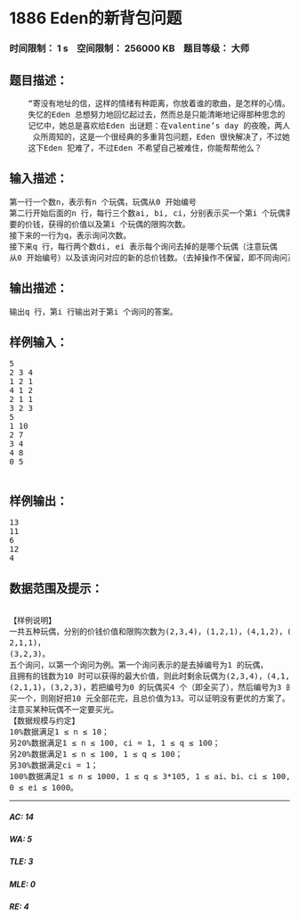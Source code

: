 # 1886 Eden的新背包问题   
### 时间限制： 1 s&nbsp;&nbsp;&nbsp;&nbsp;空间限制： 256000 KB&nbsp;&nbsp;&nbsp;&nbsp;题目等级： 大师  
## 题目描述：  

<pre>
    “寄没有地址的信，这样的情绪有种距离，你放着谁的歌曲，是怎样的心情。能不能说给我听。  
    失忆的Eden 总想努力地回忆起过去，然而总是只能清晰地记得那种思念的 感觉，却不能回忆起她的音容笑貌。  
    记忆中，她总是喜欢给Eden 出谜题：在valentine’s day 的夜晚，两人在闹市 中闲逛时，望着礼品店里精巧玲珑的各式玩偶，她突发奇想，问了Eden 这样的 一个问题：有n 个玩偶，每个玩偶有对应的价值、价钱，每个玩偶都可以被买有 限次，在携带的价钱m 固定的情况下，如何选择买哪些玩偶以及每个玩偶买多少个，才能使得选择的玩偶总价钱不超过m，且价值和最大。
     众所周知的，这是一个很经典的多重背包问题，Eden 很快解决了，不过她似乎因为自己的问题被飞快解决感到了一丝不高兴，于是她希望把问题加难：多次询问，每次询问都将给出新的总价钱，并且会去掉某个玩偶（即这个玩偶不能被选择），再问此时的多重背包的答案（即前一段所叙述的问题）。   
    这下Eden 犯难了，不过Eden 不希望自己被难住，你能帮帮他么？
</pre>
  
  
## 输入描述：  

<pre>
第一行一个数n，表示有n 个玩偶，玩偶从0 开始编号  
第二行开始后面的n 行，每行三个数ai, bi, ci，分别表示买一个第i 个玩偶需  
要的价钱，获得的价值以及第i 个玩偶的限购次数。  
接下来的一行为q，表示询问次数。  
接下来q 行，每行两个数di, ei 表示每个询问去掉的是哪个玩偶（注意玩偶  
从0 开始编号）以及该询问对应的新的总价钱数。（去掉操作不保留，即不同询问互相独立)
</pre>
  
  
## 输出描述：  

<pre>
输出q 行，第i 行输出对于第i 个询问的答案。
</pre>
  
  
## 样例输入：  

<pre>
5  
2 3 4  
1 2 1  
4 1 2  
2 1 1  
3 2 3  
5  
1 10  
2 7  
3 4  
4 8  
0 5
 
</pre>
  
  
## 样例输出：  

<pre>
13  
11  
6  
12  
4
</pre>
  
  
## 数据范围及提示：  

<pre>
  
【样例说明】  
一共五种玩偶，分别的价钱价值和限购次数为(2,3,4)，(1,2,1)，(4,1,2)，(  
2,1,1)，  
(3,2,3)。  
五个询问，以第一个询问为例。第一个询问表示的是去掉编号为1 的玩偶，  
且拥有的钱数为10 时可以获得的最大价值，则此时剩余玩偶为(2,3,4)，(4,1,2)，  
(2,1,1)，(3,2,3)，若把编号为0 的玩偶买4 个（即全买了），然后编号为3 的玩偶  
买一个，则刚好把10 元全部花完，且总价值为13。可以证明没有更优的方案了。  
注意买某种玩偶不一定要买光。  
【数据规模与约定】  
10%数据满足1 ≤ n ≤ 10；  
另20%数据满足1 ≤ n ≤ 100, ci = 1, 1 ≤ q ≤ 100；  
另20%数据满足1 ≤ n ≤ 100, 1 ≤ q ≤ 100；  
另30%数据满足ci = 1；  
100%数据满足1 ≤ n ≤ 1000, 1 ≤ q ≤ 3*105, 1 ≤ ai、bi、ci ≤ 100, 0 ≤ di < n,  
0 ≤ ei ≤ 1000。
</pre>
  
  
***  

##### AC: 14  
##### WA: 5  
##### TLE: 3  
##### MLE: 0  
##### RE: 4  
